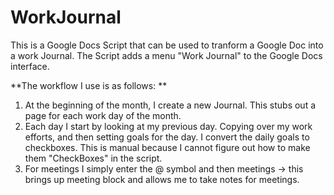 # WorkJournal
This is a Google Docs Script that can be used to tranform a Google Doc into a work Journal.  The Script adds a menu "Work Journal" to the Google Docs interface. 

**The workflow I use is as follows: **
1) At the beginning of the month, I create a new Journal.  This stubs out a page for each work day of the month. 
2) Each day I start by looking at my previous day. Copying over my work efforts, and then setting goals for the day. I convert the daily goals to checkboxes. This is manual because I cannot figure out how to make them "CheckBoxes" in the script. 
3) For meetings I simply enter the @ symbol and then meetings ->  this brings up meeting block and allows me to take notes for meetings.



